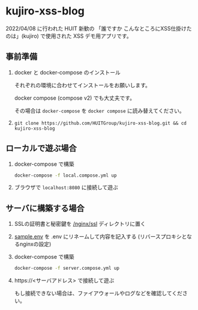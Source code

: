 # kujiro-xss-blog

2022/04/08 に行われた HUIT 新歓の 「誰ですか こんなところにXSS仕掛けたのは」(kujiro) で使用された XSS デモ用アプリです。

## 事前準備

1. docker と docker-compose のインストール

    それぞれの環境に合わせてインストールをお願いします。

    docker compose (compose v2) でも大丈夫です。

    その場合は `docker-compose` を `docker compose` に読み替えてください。

1. `git clone https://github.com/HUITGroup/kujiro-xss-blog.git && cd kujiro-xss-blog`

## ローカルで遊ぶ場合

1. docker-compose で構築

    ```bash
    docker-compose -f local.compose.yml up
    ```

1. ブラウザで `localhost:8080` に接続して遊ぶ

## サーバに構築する場合

1. SSLの証明書と秘密鍵を [/nginx/ssl](/nginx/ssl) ディレクトリに置く
1. [sample.env](/sample.env) を .env にリネームして内容を記入する (リバースプロキシとなるnginxの設定)
1. docker-compose で構築

    ```bash
    docker-compose -f server.compose.yml up
    ```

1. https://<サーバアドレス> で接続して遊ぶ

    もし接続できない場合は、ファイアウォールやログなどを確認してください。
